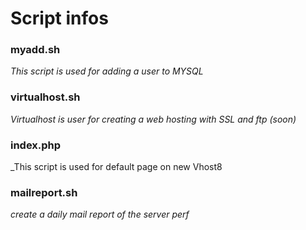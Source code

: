 # Script infos

### myadd.sh
_This script is used for adding a user to MYSQL_

### virtualhost.sh

_Virtualhost is user for creating a web hosting with SSL and ftp (soon)_

### index.php

_This script is used for default page on new Vhost8

### mailreport.sh

_create a daily mail report of the server perf_

